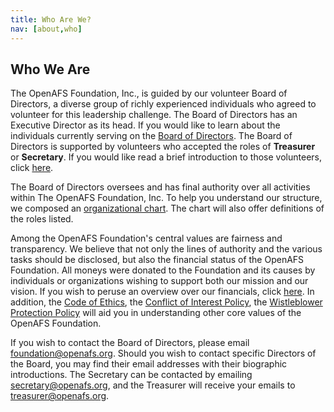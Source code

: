 ```yaml
---
title: Who Are We?
nav: [about,who]
---
```


## Who We Are ##

The OpenAFS Foundation, Inc., is guided by our volunteer Board of Directors, a diverse
group of richly experienced individuals who agreed to volunteer for this
leadership challenge.  The Board of Directors has an Executive Director as its
head.  If you would like to learn about the individuals currently serving on
the [Board of Directors](/openafsfoundation.org/about/board/).  The Board of
Directors is supported by volunteers who accepted the roles of **Treasurer** or
**Secretary**.  If you would like read a brief introduction to those volunteers,
click [here](/openafsfoundation.org/help/volunteer/).

The Board of Directors oversees and has final authority over all activities
within The OpenAFS Foundation, Inc.  To help you understand our structure, we
composed an [organizational chart](/openafsfoundation.org/about/org-chart/). The
chart will also offer definitions of the roles listed.

Among the OpenAFS Foundation's central values are fairness and transparency.
We believe that not only the lines of authority and the various tasks should be
disclosed, but also the financial status of the OpenAFS Foundation.  All moneys
were donated to the Foundation and its causes by individuals or organizations
wishing to support both our mission and our vision.  If you wish to peruse an
overview over our financials, click [here](/openafsfoundation.org/about/finance/).  In addition, the
[Code of Ethics](/openafsfoundation.org/docs/openafs-foundation-coi-policy.pdf), the [Conflict of Interest
Policy](/openafsfoundation.org/docs/openafs-foundation-coe.pdf), the [Wistleblower Protection Policy](/openafsfoundation.org/docs/openafs-foundation-whistleblower-policy.pdf)
will aid you in understanding other core values of the OpenAFS Foundation. 

If you wish to contact the Board of Directors, please email
[foundation@openafs.org](mailto:foundation@openafs.org).  Should you wish to
contact specific Directors of the Board, you may find their email addresses
with their biographic introductions.  The Secretary can be contacted by
emailing [secretary@openafs.org](mailto:secretary@openafs.org), and the
Treasurer will receive your emails to
[treasurer@openafs.org](mailto:treasurer@openafs.org).
